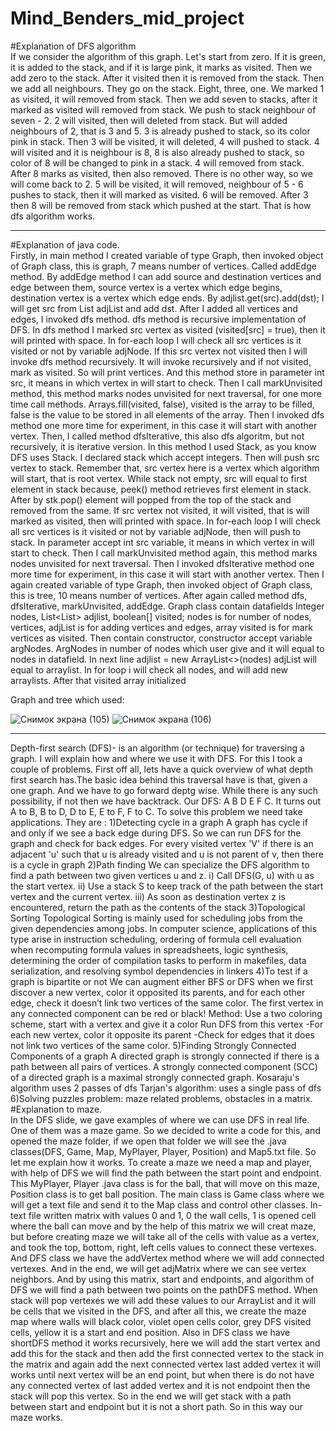 # Mind_Benders_mid_project
#Explanation of DFS algorithm                                                                                                                                                  
If we consider the algorithm of this graph. Let's start from zero. If it is green, it is added to the stack, and if it is large pink, it marks as visited. Then we add zero to the stack. After it visited then it is removed from the stack. Then we add all
neighbours. They go on the stack. Eight, three, one.   We marked 1 as visited, it will removed from stack. Then we add seven to stacks, after it marked as visited will  removed from stack. We push to stack neighbour of seven - 2. 2 will visited, then will deleted from stack. But will added neighbours of 2, that is 3 and 5. 3 is already pushed to stack, so its color pink in stack. Then 3 will be visited, it will deleted, 4 will pushed to stack. 4 will visited and it is neighbour is 8, 8 is also already pushed to stack, so color of 8 will be changed to pink in a stack. 4 will removed from stack. After 8 marks as visited, then also removed. There is no other way, so we will come back to 2. 5 will be visited, it will removed, neighbour of 5 - 6 pushes to stack, then it will marked as visited. 6 will be removed. After 3 then 8 will be removed from stack which pushed at the start. That is how dfs algorithm works. 

---------------------------------------------------------------------------------------------------------------------------------------------------------------------------

#Explanation of java code.                                                                                                                                    
Firstly, in main method I created variable of type Graph, then invoked object of Graph class, this is graph, 7 means number of vertices. 
 Called addEdge method. By addEdge method I can add source and destination vertices and edge between them, source vertex is a vertex which edge begins,
 destination vertex is a vertex which edge ends.  By adjlist.get(src).add(dst); I will get src from List adjList and add dst. After I added all vertices 
 and edges, I invoked dfs method. dfs method is recursive implementation of DFS. In dfs method I marked src vertex as visited (visited[src] = true), then
 it will printed with space. In for-each loop I will check all src vertices is it visited or not by variable adjNode. If this src vertex not visited then 
 I will invoke dfs method recursively. It will invoke recursively and if not visited, mark as visited. So will print vertices. And this method store in 
 parameter int src, it means in which vertex in will start to check. Then I call markUnvisited method, this method marks nodes unvisited for next traversal,
 for one more time call methods. Arrays.fill(visited, false), visited is the array to be filled, false is the value to be stored in all elements of the array.
 Then I invoked dfs method one more time for experiment, in this case it will start with another vertex.
    Then, I called method dfsIterative, this also dfs algoritm, but not recursively, it is iterative version. In this method I used Stack, as you know DFS uses 
Stack.  I declared stack which accept integers. Then will push src vertex to stack. Remember that, src vertex here is a vertex which algorithm will start, 
that is root vertex. While stack not empty, src will equal to first element in stack because, peek() method retrieves first element in stack. After by stk.pop()
element will popped from the top of the stack and removed from the same. If src vertex not visited, it will visited, that is will marked as visited, then will 
printed with space.  In for-each loop I will check all src vertices is it visited or not by variable adjNode, then will push to stack. In parameter accept int 
src variable, it means in which vertex in will start to check. Then I call markUnvisited method again, this method marks nodes unvisited for next traversal. 
Then I invoked dfsIterative method one more time for experiment, in this case it will start with another vertex.
  Then I again created variable of type Graph, then invoked object of Graph class, this is tree, 10 means number of vertices. After again called method dfs, 
  dfsIterative, markUnvisited, addEdge.
Graph class contain datafields  Integer nodes, List<List<Integer>> adjlist, boolean[] visited; nodes is for number of nodes, vertices, adjList is for adding vertices 
and edges, array visited is for mark vertices as visited. Then contain constructor, constructor accept variable argNodes. ArgNodes in number of nodes which user
give and it will equal to nodes in datafield. In next line  adjlist = new ArrayList<>(nodes) adjList will equal to arraylist. In for loop i will check all nodes,
and will add new arraylists. After that visited array initialized
 
 Graph and tree which used:
 
![Снимок экрана (105)](https://user-images.githubusercontent.com/78644880/111902651-b0a88c80-8a68-11eb-8e98-f4d37b75ea12.png)
![Снимок экрана (106)](https://user-images.githubusercontent.com/78644880/111902656-b3a37d00-8a68-11eb-9781-3c1072fff141.png)

  
-----------------------------------------------------------------------------------------------------------------------------------------------------------------------------
 Depth-first search (DFS)- is an algorithm (or technique) for traversing a graph. I will explain how and where we use it with DFS. For this I took a couple of problems. 
    First off all, lets have a quick overview of what depth first search has.The basic idea behind this traversal have is that, given a one graph. And we have to go forward 
 deptg wise. While there is any such possibility, if not then  we have backtrack. Our DFS: A B D E F C. It turns out A to B, B to D, D to E, E to F, F to C. To solve this problem  we need take applications. They are :
 1)Detecting cycle in a graph 
A graph has cycle if and only if we see a back edge during DFS. So we can run DFS for the graph and check for back edges.
For every visited vertex 'V' if there is an adjacent 'u' such that u is already visited and u is not parent of v,  then there is a cycle in graph
2)Path finding
We can specialize the DFS algorithm to find a path between two given vertices u and z.
i) Call DFS(G, u) with u as the start vertex.
ii) Use a stack S to keep track of the path between the start vertex and the current vertex.
iii) As soon as destination vertex z is encountered, return the path as the
contents of the stack
 3)Topological Sorting 
 Topological Sorting is mainly used for scheduling jobs from the given
dependencies among jobs. In computer science, applications of this type
arise in instruction scheduling, ordering of formula cell evaluation when
recomputing formula values in spreadsheets, logic synthesis, determining
the order of compilation tasks to perform in makefiles, data serialization,
and resolving symbol dependencies in linkers
4)To test if a graph is
bipartite or not
We can augment either BFS or DFS when we first discover a new vertex,
color it opposited its parents, and for each other edge, check it doesn’t link
two vertices of the same color. The first vertex in any connected
component can be red or black!
Method:
Use a two coloring scheme, start with a vertex and give it a color
Run DFS from this vertex
-For each new vertex, color it opposite its parent
-Check for edges that it does not link two vertices of the same color.
5)Finding Strongly
Connected
Components of a
graph
A directed graph is strongly connected if there is a path between all pairs
of vertices. A strongly connected component (SCC) of a directed graph is a
maximal strongly connected graph. 
Kosaraju's algorithm uses 2 passes of dfs
Tarjan's algorithm: uses a single pass of dfs
6)Solving puzzles problem:
maze related problems, obstacles in a matrix.
#Explanation to maze.                                                
In the DFS slide, we gave examples of where we can use DFS in real life. One of them was a maze game. So we decided to write a code for this, and opened the maze folder, if we open that folder we will see the .java classes(DFS, Game, Map, MyPlayer, Player, Position) and Map5.txt file. So let me explain how it works. To create a maze we need a map and player, with help of DFS we will find the path between the start point and endpoint. This MyPlayer, Player .java class is for the ball, that will move on this maze, Position class is to get ball position. The main class is Game class where we will get a text file and send it to the Map class and control other classes.  In-text file written matrix with values 0 and 1, 0 the wall cells, 1 is opened cell where the ball can move and by the help of this matrix we will creat maze, but before creating maze we will take all of the cells with value as a vertex, and took the top, bottom, right, left cells values to connect these vertexes. And DFS class we have the addVertex method where we will add connected vertexes. And in the end, we will get adjMatrix where we can see vertex neighbors. And by using this matrix, start and endpoints, and algorithm of DFS  we will find a path between two points on the pathDFS method. When stack will pop vertexes we will add these values to our ArrayList and it will be cells that we visited in the DFS, and after all this, we create the maze map where walls will black color, violet open cells color, grey DFS visited cells, yellow it is a start and end position. Also in DFS class we have shortDFS method it works recursively, here we will add the start vertex and add this for the stack and then add the first connected vertex to the stack in the matrix and again add the next connected vertex last added vertex it will works until next vertex will be an end point, but when there is do not have any connected vertex of last added vertex and it is not endpoint then the stack will pop this vertex. So in the end we will get stack with a path between start and endpoint but it is not a short path. So in this way our maze works.
